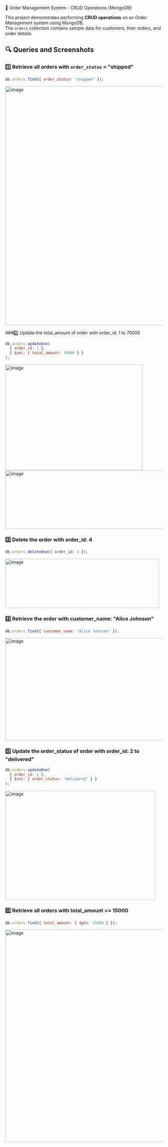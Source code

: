 🛒 Order Management System - CRUD Operations (MongoDB)

This project demonstrates performing **CRUD operations** on an Order Management system using MongoDB.  
The `orders` collection contains sample data for customers, their orders, and order details.

## 🔍 Queries and Screenshots

### 1️⃣ Retrieve all orders with `order_status` = "shipped"

```js
db.orders.find({ order_status: "shipped" });
```
<img width="593" height="762" alt="image" src="https://github.com/user-attachments/assets/f428ef20-38dd-431d-be4d-c618daa709b2" />

###2️⃣ Update the total_amount of order with order_id: 1 to 70000
```js
db.orders.updateOne(
  { order_id: 1 },
  { $set: { total_amount: 70000 } }
);
```
<img width="439" height="337" alt="image" src="https://github.com/user-attachments/assets/04e3b916-9dd3-4e2b-93f3-5d6e3c148bc1" />
<img width="776" height="187" alt="image" src="https://github.com/user-attachments/assets/e3b34247-24fd-422a-8a6e-3967a19775af" />

### 3️⃣ Delete the order with order_id: 4
```js
db.orders.deleteOne({ order_id: 4 });
```
<img width="492" height="157" alt="image" src="https://github.com/user-attachments/assets/91bc127b-383e-4db4-9f59-8c8da4c46685" />

### 4️⃣ Retrieve the order with customer_name: "Alice Johnson"

```js
db.orders.find({ customer_name: "Alice Johnson" });
```
<img width="548" height="327" alt="image" src="https://github.com/user-attachments/assets/b6688989-089a-4ce8-bb28-74b24df812b3" />

### 5️⃣ Update the order_status of order with order_id: 2 to "delivered"

```js
db.orders.updateOne(
  { order_id: 2 },
  { $set: { order_status: "delivered" } }
);
```
<img width="480" height="348" alt="image" src="https://github.com/user-attachments/assets/2ac2de24-78b4-4ee6-83e1-29b54e8b3946" />

### 6️⃣ Retrieve all orders with total_amount >= 15000

```js
db.orders.find({ total_amount: { $gte: 15000 } });
```
<img width="580" height="677" alt="image" src="https://github.com/user-attachments/assets/6c724e34-aebe-4408-9b90-7b8f1af5cbe7" />






